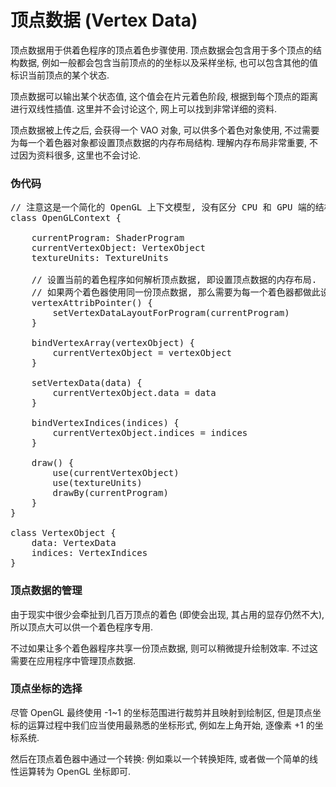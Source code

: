 # 顶点数据 (Vertex Data)

顶点数据用于供着色程序的顶点着色步骤使用. 顶点数据会包含用于多个顶点的结构数据, 例如一般都会包含当前顶点的的坐标以及采样坐标, 也可以包含其他的值标识当前顶点的某个状态.

顶点数据可以输出某个状态值, 这个值会在片元着色阶段, 根据到每个顶点的距离进行双线性插值. 这里并不会讨论这个, 网上可以找到非常详细的资料.

顶点数据被上传之后, 会获得一个 VAO 对象, 可以供多个着色对象使用, 不过需要为每一个着色器对象都设置顶点数据的内存布局结构. 理解内存布局非常重要, 不过因为资料很多, 这里也不会讨论.



### 伪代码

<pre class="language-ts">
// 注意这是一个简化的 OpenGL 上下文模型, 没有区分 CPU 和 GPU 端的结构.
class OpenGLContext {

	currentProgram: ShaderProgram
	currentVertexObject: VertexObject
	textureUnits: TextureUnits

	// 设置当前的着色程序如何解析顶点数据, 即设置顶点数据的内存布局.
	// 如果两个着色器使用同一份顶点数据, 那么需要为每一个着色器都做此设置.
	vertexAttribPointer() {
		setVertexDataLayoutForProgram(currentProgram)
	}

	bindVertexArray(vertexObject) {
		currentVertexObject = vertexObject
	}

	setVertexData(data) {
		currentVertexObject.data = data
	}

	bindVertexIndices(indices) {
		currentVertexObject.indices = indices
	}

	draw() {
		use(currentVertexObject)
		use(textureUnits)
		drawBy(currentProgram)
	}
}

class VertexObject {
	data: VertexData
	indices: VertexIndices
}
</pre>


### 顶点数据的管理

由于现实中很少会牵扯到几百万顶点的着色 (即使会出现, 其占用的显存仍然不大), 所以顶点大可以供一个着色程序专用.

不过如果让多个着色器程序共享一份顶点数据, 则可以稍微提升绘制效率. 不过这需要在应用程序中管理顶点数据.


### 顶点坐标的选择

尽管 OpenGL 最终使用 -1~1 的坐标范围进行裁剪并且映射到绘制区, 但是顶点坐标的运算过程中我们应当使用最熟悉的坐标形式, 例如左上角开始, 逐像素 +1 的坐标系统.

然后在顶点着色器中通过一个转换: 例如乘以一个转换矩阵, 或者做一个简单的线性运算转为 OpenGL 坐标即可.